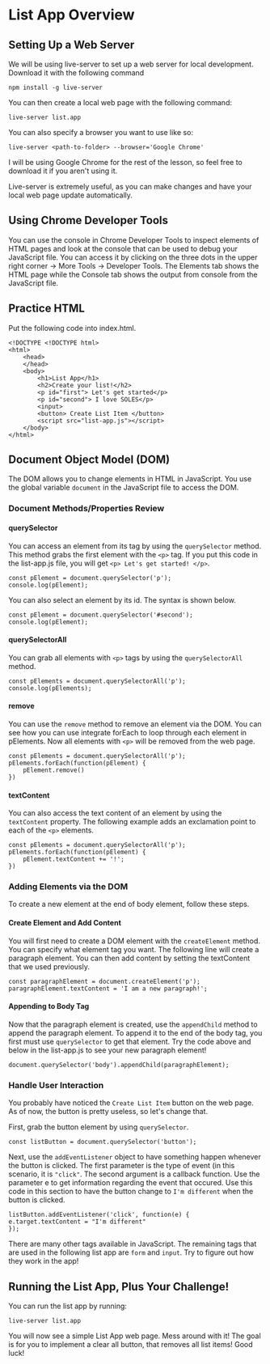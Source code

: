 # List App Overview

## Setting Up a Web Server
We will be using live-server to set up a web server for local development. Download it with the following command

`npm install -g live-server`

You can then create a local web page with the following command:

`live-server list.app`

You can also specify a browser you want to use like so:

`live-server <path-to-folder> --browser='Google Chrome'`

I will be using Google Chrome for the rest of the lesson, so feel free to download it if you aren't using it.

Live-server is extremely useful, as you can make changes and have your local web page update automatically.

## Using Chrome Developer Tools
You can use the console in Chrome Developer Tools to inspect elements of HTML pages and look at the console that can be used to debug your JavaScript file. You can access it by clicking on the three dots in the upper right corner -> More Tools -> Developer Tools. The Elements tab shows the HTML page while the Console tab shows the output from console from the JavaScript file. 

## Practice HTML
Put the following code into index.html.
```
<!DOCTYPE <!DOCTYPE html>
<html>
    <head>
    </head>
    <body>
        <h1>List App</h1>
        <h2>Create your list!</h2>
        <p id="first"> Let's get started</p>
        <p id="second"> I love SOLES</p>
        <input>
        <button> Create List Item </button>
        <script src="list-app.js"></script>
    </body>
</html>
```

## Document Object Model (DOM)
The DOM allows you to change elements in HTML in JavaScript. You use the global variable `document` in the JavaScript file to access the DOM. 

### Document Methods/Properties Review

#### querySelector
You can access an element from its tag by using the `querySelector` method. This method grabs the first element with the `<p>` tag. If you put this code in the list-app.js file, you will get `<p> Let's get started! </p>`.

```
const pElement = document.querySelector('p');
console.log(pElement);
```

You can also select an element by its id. The syntax is shown below.
```
const pElement = document.querySelector('#second');
console.log(pElement);
```

#### querySelectorAll
You can grab all elements with `<p>` tags by using the `querySelectorAll` method.

```
const pElements = document.querySelectorAll('p');
console.log(pElements);
```

#### remove
You can use the `remove` method to remove an element via the DOM. You can see how you can use integrate forEach to loop through each element in pElements. Now all elements with `<p>` will be removed from the web page.

```
const pElements = document.querySelectorAll('p');
pElements.forEach(function(pElement) {
    pElement.remove()
})
```

#### textContent
You can also access the text content of an element by using the `textContent` property. The following example adds an exclamation point to each of the `<p>` elements.

```
const pElements = document.querySelectorAll('p');
pElements.forEach(function(pElement) {
    pElement.textContent += '!';
})
```

### Adding Elements via the DOM

To create a new element at the end of body element, follow these steps.

#### Create Element and Add Content
You will first need to create a DOM element with the `createElement` method. You can specify what element tag you want. The following line will create a paragraph element. You can then add content by setting the textContent that we used previously.
```
const paragraphElement = document.createElement('p');
paragraphElement.textContent = 'I am a new paragraph!';
```
#### Appending to Body Tag
Now that the paragraph element is created, use the `appendChild` method to append the paragraph element. To append it to the end of the body tag, you first must use `querySelector` to get that element. Try the code above and below in the list-app.js to see your new paragraph element!

```
document.querySelector('body').appendChild(paragraphElement);
```

### Handle User Interaction
You probably have noticed the `Create List Item` button on the web page. As of now, the button is pretty useless, so let's change that. 

First, grab the button element by using `querySelector`.
```
const listButton = document.querySelector('button');
```

Next, use the `addEventListener` object to have something happen whenever the button is clicked. The first parameter is the type of event (in this scenario, it is `"click"`. The second argument is a callback function. Use the parameter e to get information regarding the event that occured. Use this code in this section to have the button change to `I'm different` when the button is clicked.
```
listButton.addEventListener('click', function(e) {
e.target.textContent = "I'm different"
});
```
There are many other tags available in JavaScript. The remaining tags that are used in the following list app are `form` and `input`. Try to figure out how they work in the app!

## Running the List App, Plus Your Challenge!
You can run the list app by running:
```
live-server list.app
```
You will now see a simple List App web page. Mess around with it! The goal is for you to implement a clear all button, that removes all list items! Good luck!


